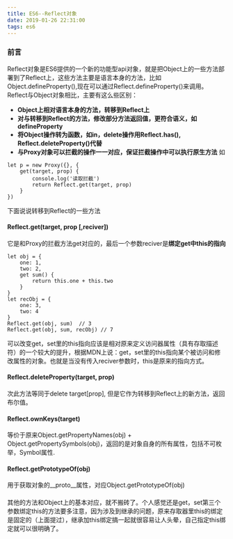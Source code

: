 ```yaml
---
title: ES6--Reflect对象
date: 2019-01-26 22:31:00
tags: es6
---
```


### 前言
Reflect对象是ES6提供的一个新的功能型api对象，就是把Object上的一些方法部署到了Reflect上，这些方法主要是语言本身的方法，比如Object.defineProperty(),现在可以通过Reflect.defineProperty()来调用。
Reflect与Object对象相比，主要有这么些区别：

 - **Object上相对语言本身的方法，转移到Reflect上**
 - **对与转移到Reflect的方法，修改部分方法返回值，更符合语义，如defineProperty**
 - **将Object操作转为函数，如in，delete操作用Reflect.has(), Reflect.deleteProperty()代替**
 - **与Proxy对象可以拦截的操作一一对应，保证拦截操作中可以执行原生方法**
如
```
let p = new Proxy({}, {
    get(target, prop) {
        console.log('读取拦截')
        return Reflect.get(target, prop)
    }
})
```

下面说说转移到Reflect的一些方法
#### Reflect.get(target, prop [,reciver])
它是和Proxy的拦截方法get对应的，最后一个参数reciver是**绑定get中this的指向**
```
let obj = {
    one: 1,
    two: 2,
    get sum() {
        return this.one + this.two
    }
}
let recObj = {
    one: 3,
    two: 4
}
Reflect.get(obj, sum)  // 3
Reflect.get(obj, sum, recObj) // 7
```

可以改变get，set里的this指向应该是相对原来定义访问器属性（具有存取描述符）的一个较大的提升，根据MDN上说：get，set里的this指向某个被访问和修改属性的对象。也就是当没有传入reciver参数时，this是原来的指向方式。
#### Reflect.deleteProperty(target, prop)
次此方法等同于delete target[prop], 但是它作为转移到Reflect上的新方法，返回布尔值。
#### Reflect.ownKeys(target)
等价于原来Object.getPropertyNames(obj) + Object.getPropertySymbols(obj)，返回的是对象自身的所有属性，包括不可枚举，Symbol属性.
#### Reflect.getPrototypeOf(obj)
用于获取对象的\__proto__属性，对应Object.getPrototypeOf(obj)

####  
其他的方法和Object上的基本对应，就不搬砖了。个人感觉还是get，set第三个参数绑定this的方法要多注意，因为涉及到继承的问题，原来存取器里this的绑定是固定的（上面提过），继承加this绑定搞一起就很容易让人头晕，自己指定this绑定就可以很明确了。